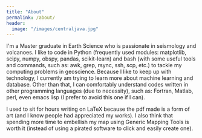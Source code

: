 ```yaml
---
title: "About"
permalink: /about/
header:
  image: "/images/centraljava.jpg"
---
```


I'm a Master graduate in Earth Science who is passionate in seismology and volcanoes. I like to code in Python (frequently used modules: matplotlib, scipy, numpy,  obspy, pandas, scikit-learn) and bash (with some useful tools and commands, such as: awk, grep, rsync, ssh, scp, etc.) to tackle my computing problems in geoscience. Because I like to keep up with technology, I currently am trying to learn more about machine learning and database. Other than that, I can comfortably understand codes written in other programming languages (due to necessity), such as: Fortran, Matlab, perl, even emacs lisp (I prefer to avoid this one if I can). 

I used to sit for hours writing on LaTeX because the pdf made is a form of art (and I know people had appreciated my works). I also think that spending more time to embellish my map using Generic Mapping Tools is worth it (instead of using a pirated software to click and easily create one).


